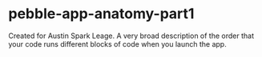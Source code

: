 # pebble-app-anatomy-part1
Created for Austin Spark Leage.  A very broad description of the order that your code runs different blocks of code when you launch the app.
